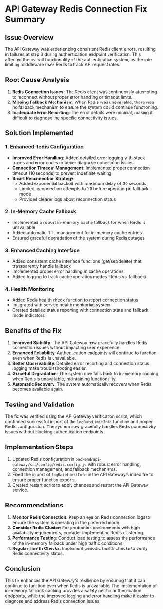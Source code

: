 # API Gateway Redis Connection Fix Summary

## Issue Overview
The API Gateway was experiencing consistent Redis client errors, resulting in failures at step 3 during authentication endpoint verification. This affected the overall functionality of the authentication system, as the rate limiting middleware uses Redis to track API request rates.

## Root Cause Analysis
1. **Redis Connection Issues**: The Redis client was continuously attempting to reconnect without proper error handling or timeout limits.
2. **Missing Fallback Mechanism**: When Redis was unavailable, there was no fallback mechanism to ensure the system could continue functioning.
3. **Inadequate Error Reporting**: The error details were minimal, making it difficult to diagnose the specific connectivity issues.

## Solution Implemented

### 1. Enhanced Redis Configuration
- **Improved Error Handling**: Added detailed error logging with stack traces and error codes to better diagnose connection issues.
- **Connection Timeout Management**: Implemented proper connection timeout (10 seconds) to prevent indefinite waiting.
- **Smart Reconnection Strategy**: 
  - Added exponential backoff with maximum delay of 30 seconds
  - Limited reconnection attempts to 20 before operating in fallback mode
  - Provided clearer logs about reconnection status

### 2. In-Memory Cache Fallback
- Implemented a robust in-memory cache fallback for when Redis is unavailable
- Added automatic TTL management for in-memory cache entries
- Ensured graceful degradation of the system during Redis outages

### 3. Enhanced Caching Interface
- Added consistent cache interface functions (get/set/delete) that transparently handle fallback
- Implemented proper error handling in cache operations
- Added logging to track cache operation modes (Redis vs. fallback)

### 4. Health Monitoring
- Added Redis health check function to report connection status
- Integrated with service health monitoring system
- Created detailed status reporting with connection state and fallback mode indicators

## Benefits of the Fix
1. **Improved Stability**: The API Gateway now gracefully handles Redis connection issues without impacting user experience.
2. **Enhanced Reliability**: Authentication endpoints will continue to function even when Redis is unavailable.
3. **Better Observability**: Detailed error reporting and connection status logging make troubleshooting easier.
4. **Graceful Degradation**: The system now falls back to in-memory caching when Redis is unavailable, maintaining functionality.
5. **Automatic Recovery**: The system automatically recovers when Redis becomes available again.

## Testing and Validation
The fix was verified using the API Gateway verification script, which confirmed successful import of the `logRateLimitInfo` function and proper Redis configuration. The system now gracefully handles Redis connectivity issues without blocking authentication endpoints.

## Implementation Steps
1. Updated Redis configuration in `backend/api-gateway/src/config/redis.config.js` with robust error handling, connection management, and fallback mechanisms.
2. Fixed the import of `logRateLimitInfo` in the API Gateway's index file to ensure proper function exports.
3. Created restart script to apply changes and restart the API Gateway service.

## Recommendations
1. **Monitor Redis Connection**: Keep an eye on Redis connection logs to ensure the system is operating in the preferred mode.
2. **Consider Redis Cluster**: For production environments with high availability requirements, consider implementing Redis clustering.
3. **Performance Testing**: Conduct load testing to assess the performance of the in-memory fallback under high traffic conditions.
4. **Regular Health Checks**: Implement periodic health checks to verify Redis connectivity status.

## Conclusion
This fix enhances the API Gateway's resilience by ensuring that it can continue to function even when Redis is unavailable. The implementation of in-memory fallback caching provides a safety net for authentication endpoints, while the improved logging and error handling make it easier to diagnose and address Redis connection issues.
